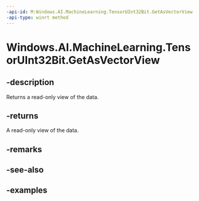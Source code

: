 ```yaml
---
-api-id: M:Windows.AI.MachineLearning.TensorUInt32Bit.GetAsVectorView
-api-type: winrt method
---
```


<!-- Method syntax.
public IVectorView<uint> TensorUInt32Bit.GetAsVectorView()
-->

# Windows.AI.MachineLearning.TensorUInt32Bit.GetAsVectorView

## -description
Returns a read-only view of the data.

## -returns
A read-only view of the data.

## -remarks

## -see-also

## -examples
